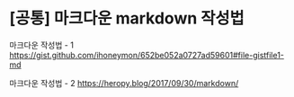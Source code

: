 
# [공통] 마크다운 markdown 작성법

마크다운 작성법 - 1
https://gist.github.com/ihoneymon/652be052a0727ad59601#file-gistfile1-md

마크다운 작성법 - 2
https://heropy.blog/2017/09/30/markdown/
